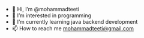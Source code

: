 - 👋 Hi, I’m @mohammadteeti
- 👀 I’m interested in programming
- 🌱 I’m currently learning  java backend development
- 📫 How to reach me mohammadteeti@gmail.com

<!---
mohammadteeti/mohammadteeti is a ✨ special ✨ repository because its `README.md` (this file) appears on your GitHub profile.
You can click the Preview link to take a look at your changes.
--->
